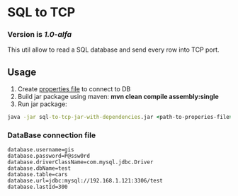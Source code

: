 # SQL to TCP
### Version is *1.0-alfa*

This util allow to read a SQL database and send every row into TCP port.

## Usage

1. Create [properties file](#DataBase-connection-file) to connect to DB
2. Build jar package using maven: **mvn clean compile assembly:single**
3. Run jar package: 

```cmd
java -jar sql-to-tcp-jar-with-dependencies.jar <path-to-properies-file>
```

### DataBase connection file

```properties
database.username=gis
database.password=P@ssw0rd
database.driverClassName=com.mysql.jdbc.Driver
database.dbName=test
database.table=cars
database.url=jdbc:mysql://192.168.1.121:3306/test
database.lastId=300
```
